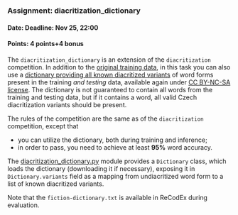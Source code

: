 ### Assignment: diacritization_dictionary
#### Date: Deadline: Nov 25, 22:00
#### Points: 4 points+4 bonus

The `diacritization_dictionary` is an extension of the `diacritization` competition.
In addition to the [original training data](https://ufal.mff.cuni.cz/~courses/npfl129/2425/datasets/fiction-train.txt),
in this task you can also use a [dictionary providing all known diacritized
variants](https://ufal.mff.cuni.cz/~courses/npfl129/2425/datasets/fiction-dictionary.txt)
of word forms present in the training _and testing_ data, available again under
[CC BY-NC-SA license](https://ufal.mff.cuni.cz/~courses/npfl129/2425/datasets/fiction-dictionary.LICENSE).
The dictionary is not guaranteed to contain all words from the training and
testing data, but if it contains a word, all valid Czech diacritization variants
should be present.

The rules of the competition are the same as of the `diacritization` competition,
except that
- you can utilize the dictionary, both during training and inference;
- in order to pass, you need to achieve at least **95%** word accuracy.

The [diacritization_dictionary.py](https://github.com/ufal/npfl129/tree/past-2425/labs/06/diacritization_dictionary.py)
module provides a `Dictionary` class, which loads the dictionary
(downloading it if necessary), exposing it in `Dictionary.variants` field
as a mapping from undiacritized word form to a list of known diacritized
variants.

Note that the `fiction-dictionary.txt` is available in ReCodEx during evaluation.

